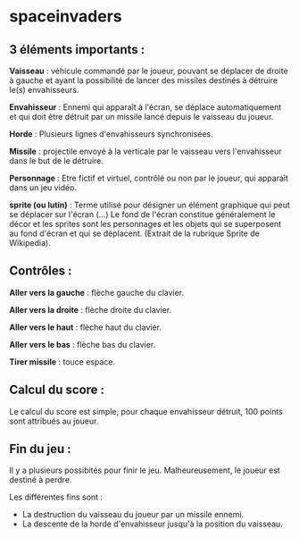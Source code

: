 spaceinvaders
=============

3 éléments importants :
-----------------------

**Vaisseau** : véhicule commandé par le joueur, pouvant se déplacer de droite à gauche et ayant la possibilité de lancer des missiles destinés à détruire le(s) envahisseurs.

**Envahisseur** : Ennemi qui apparaît à l'écran, se déplace automatiquement et qui doit être détruit par un missile lancé depuis le vaisseau du joueur.

**Horde** : Plusieurs lignes d'envahisseurs synchronisées.

**Missile** : projectile envoyé à la verticale par le vaisseau vers l'envahisseur dans le but de le détruire.

**Personnage** : Etre fictif et virtuel, contrôlé ou non par le joueur, qui apparaît dans un jeu vidéo.

**sprite (ou lutin)** : Terme utilisé pour désigner un élément graphique qui peut se déplacer sur l'écran (...) Le fond de l'écran constitue généralement le décor et les sprites sont les personnages et les objets qui se superposent au fond d'écran et qui se déplacent. (Extrait de la rubrique Sprite de Wikipedia).

Contrôles :
-----------

**Aller vers la gauche** : flèche gauche du clavier.

**Aller vers la droite** : flèche droite du clavier.

**Aller vers le haut** : flèche haut du clavier.

**Aller vers le bas** : flèche bas du clavier.

**Tirer missile** : touce espace.

Calcul du score :
-----------------

Le calcul du score est simple, pour chaque envahisseur détruit, 100 points sont attribués au joueur.

Fin du jeu :
------------

Il y a plusieurs possibités pour finir le jeu. Malheureusement, le joueur est destiné à perdre.

Les différentes fins sont :
* La destruction du vaisseau du joueur par un missile ennemi.
* La descente de la horde d'envahisseur jusqu'à la position du vaisseau.
